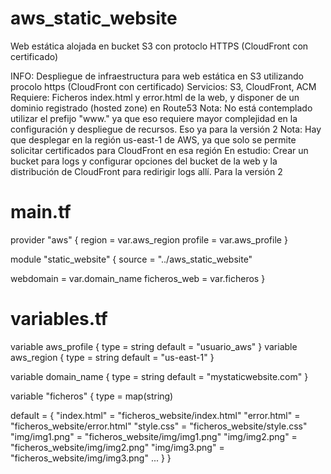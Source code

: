 # aws_static_website
Web estática alojada en bucket S3 con protoclo HTTPS (CloudFront con certificado)

INFO: 		Despliegue de infraestructura para web estática en S3 utilizando procolo https (CloudFront con certificado)
Servicios: 	S3, CloudFront, ACM
Requiere: 	Ficheros index.html y error.html de la web, y disponer de un dominio registrado (hosted zone) en Route53
Nota: 		No está contemplado utilizar el prefijo "www." ya que eso requiere mayor complejidad en la configuración y despliegue de recursos. Eso ya para la versión 2
Nota: 		Hay que desplegar en la región us-east-1 de AWS, ya que solo se permite solicitar certificados para CloudFront en esa región
En estudio:	Crear un bucket para logs y configurar opciones del bucket de la web y la distribución de CloudFront para redirigir logs allí. Para la versión 2


# main.tf
provider "aws" {
  region  = var.aws_region
  profile = var.aws_profile
}

module "static_website" {
  source = "../aws_static_website"

  webdomain    = var.domain_name
  ficheros_web = var.ficheros
}


# variables.tf
variable aws_profile {
  type    = string
  default = "usuario_aws"
}
variable aws_region {
  type    = string
  default = "us-east-1"
}


variable domain_name {
  type    = string
  default = "mystaticwebsite.com"
}

variable "ficheros" {
  type = map(string)

  default = {
    "index.html"                 = "ficheros_website/index.html"
    "error.html"                 = "ficheros_website/error.html"
    "style.css"                  = "ficheros_website/style.css"
    "img/img1.png"      	 = "ficheros_website/img/img1.png"
    "img/img2.png"    		 = "ficheros_website/img/img2.png"
    "img/img3.png" 		 = "ficheros_website/img/img3.png"
    ...
  }
}
